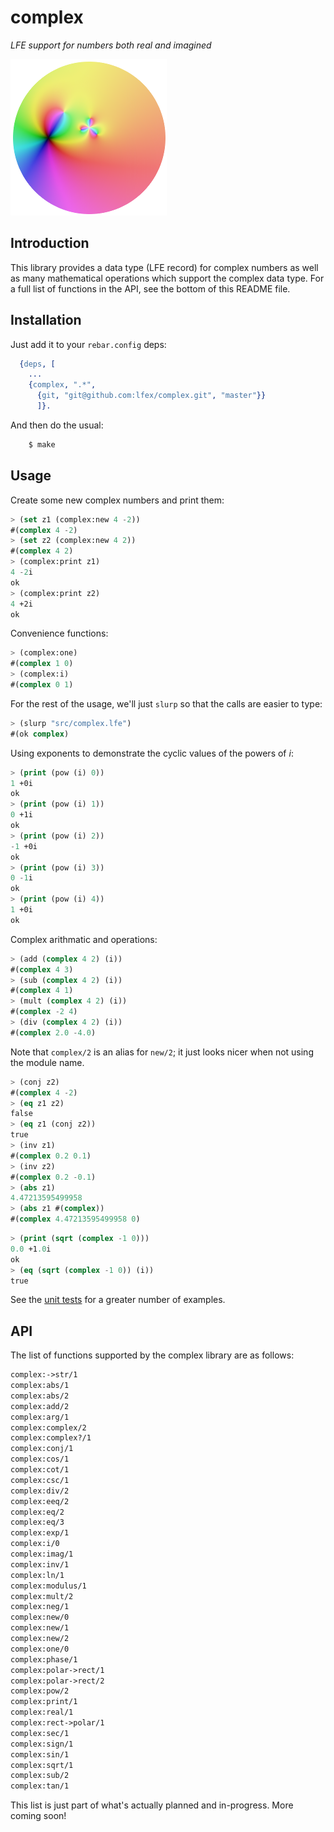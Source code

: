 # complex

*LFE support for numbers both real and imagined*

<img src="resources/images/complex-function-crop-x250.png" />

## Introduction

This library provides a data type (LFE record) for complex numbers as well as
many mathematical operations which support the complex data type. For a full
list of functions in the API, see the bottom of this README file.


## Installation

Just add it to your ``rebar.config`` deps:

```erlang
  {deps, [
    ...
    {complex, ".*",
      {git, "git@github.com:lfex/complex.git", "master"}}
      ]}.
```

And then do the usual:

```bash
    $ make
```


## Usage

Create some new complex numbers and print them:

```cl
> (set z1 (complex:new 4 -2))
#(complex 4 -2)
> (set z2 (complex:new 4 2))
#(complex 4 2)
> (complex:print z1)
4 -2i
ok
> (complex:print z2)
4 +2i
ok
```

Convenience functions:

```cl
> (complex:one)
#(complex 1 0)
> (complex:i)
#(complex 0 1)
```

For the rest of the usage, we'll just ``slurp`` so that the calls are easier to type:

```cl
> (slurp "src/complex.lfe")
#(ok complex)
```

Using exponents to demonstrate the cyclic values of the powers of *i*:

```cl
> (print (pow (i) 0))
1 +0i
ok
> (print (pow (i) 1))
0 +1i
ok
> (print (pow (i) 2))
-1 +0i
ok
> (print (pow (i) 3))
0 -1i
ok
> (print (pow (i) 4))
1 +0i
ok
```

Complex arithmatic and operations:

```cl
> (add (complex 4 2) (i))
#(complex 4 3)
> (sub (complex 4 2) (i))
#(complex 4 1)
> (mult (complex 4 2) (i))
#(complex -2 4)
> (div (complex 4 2) (i))
#(complex 2.0 -4.0)
```

Note that ``complex/2`` is an alias for ``new/2``; it just looks nicer
when not using the module name.

```cl
> (conj z2)
#(complex 4 -2)
> (eq z1 z2)
false
> (eq z1 (conj z2))
true
> (inv z1)
#(complex 0.2 0.1)
> (inv z2)
#(complex 0.2 -0.1)
> (abs z1)
4.47213595499958
> (abs z1 #(complex))
#(complex 4.47213595499958 0)
```

```cl
> (print (sqrt (complex -1 0)))
0.0 +1.0i
ok
> (eq (sqrt (complex -1 0)) (i))
true
```

See the [unit tests](tests) for a greater number of examples.

## API

The list of functions supported by the complex library are as follows:

```cl
complex:->str/1
complex:abs/1
complex:abs/2
complex:add/2
complex:arg/1
complex:complex/2
complex:complex?/1
complex:conj/1
complex:cos/1
complex:cot/1
complex:csc/1
complex:div/2
complex:eeq/2
complex:eq/2
complex:eq/3
complex:exp/1
complex:i/0
complex:imag/1
complex:inv/1
complex:ln/1
complex:modulus/1
complex:mult/2
complex:neg/1
complex:new/0
complex:new/1
complex:new/2
complex:one/0
complex:phase/1
complex:polar->rect/1
complex:polar->rect/2
complex:pow/2
complex:print/1
complex:real/1
complex:rect->polar/1
complex:sec/1
complex:sign/1
complex:sin/1
complex:sqrt/1
complex:sub/2
complex:tan/1
```

This list is just part of what's actually planned and in-progress. More coming soon!
